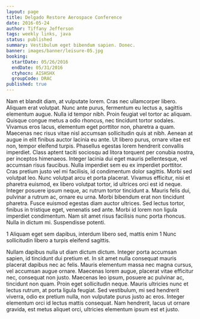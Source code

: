 ```yaml
---
layout: page
title: Delgado Restore Aerospace Conference
date: 2016-05-24
author: Tiffany Jefferson
tags: weekly links, java
status: published
summary: Vestibulum eget bibendum sapien. Donec.
banner: images/banner/leisure-05.jpg
booking:
  startDate: 05/26/2016
  endDate: 05/31/2016
  ctyhocn: AISHSHX
  groupCode: DRAC
published: true
---
```

Nam et blandit diam, at vulputate lorem. Cras nec ullamcorper libero. Aliquam erat volutpat. Nunc ante purus, fermentum eu lectus a, sagittis elementum augue. Nulla id tempor nibh. Proin feugiat vel tortor ac aliquam. Quisque congue metus a odio rhoncus, nec tincidunt tortor sodales. Vivamus eros lacus, elementum eget porttitor non, pharetra a quam. Maecenas nec risus vitae nisl accumsan sollicitudin quis at nibh. Aenean at augue in elit finibus auctor lacinia eu ante. Ut libero purus, ornare vitae est non, tempor eleifend turpis. Phasellus egestas lorem hendrerit convallis imperdiet.
Class aptent taciti sociosqu ad litora torquent per conubia nostra, per inceptos himenaeos. Integer lacinia dui eget mauris pellentesque, vel accumsan risus faucibus. Nulla imperdiet sem eu ex imperdiet porttitor. Cras pretium justo vel mi facilisis, id condimentum dolor sagittis. Morbi sed volutpat leo. Nunc volutpat arcu et porta placerat. Vivamus efficitur, nisi et pharetra euismod, ex libero volutpat tortor, id ultrices orci est id neque. Integer posuere ipsum neque, ac rutrum tortor tincidunt a. Mauris felis dui, pulvinar a rutrum ac, ornare eu urna. Morbi bibendum erat non tincidunt pharetra. Fusce euismod egestas diam auctor ultrices. Sed lectus tortor, finibus in tristique eget, venenatis sed ante. Morbi id lorem non ligula imperdiet condimentum. Nam sit amet risus facilisis nunc porta rhoncus. Nulla in dictum mi. Suspendisse potenti.

1 Aliquam eget sem dapibus, interdum libero sed, mattis enim
1 Nunc sollicitudin libero a turpis eleifend sagittis.

Nullam dapibus nulla ut diam dictum dictum. Integer porta accumsan sapien, id tincidunt dui pretium et. In sit amet nulla consequat mauris placerat dapibus nec ac felis. Mauris elementum massa nec magna cursus, vel accumsan augue ornare. Maecenas lorem augue, placerat vitae efficitur nec, consequat non justo. Maecenas leo ipsum, posuere ac pulvinar ac, tincidunt non quam. Proin eget sollicitudin neque. Mauris ultricies nunc et lectus rutrum, at porta ligula feugiat. Sed vestibulum, mi sed hendrerit viverra, odio ex pretium nulla, non vulputate purus justo ac eros. Integer elementum orci id lectus mattis consequat. Nam hendrerit, lacus ut ornare gravida, est metus aliquet orci, ultricies elementum ipsum est et justo.

